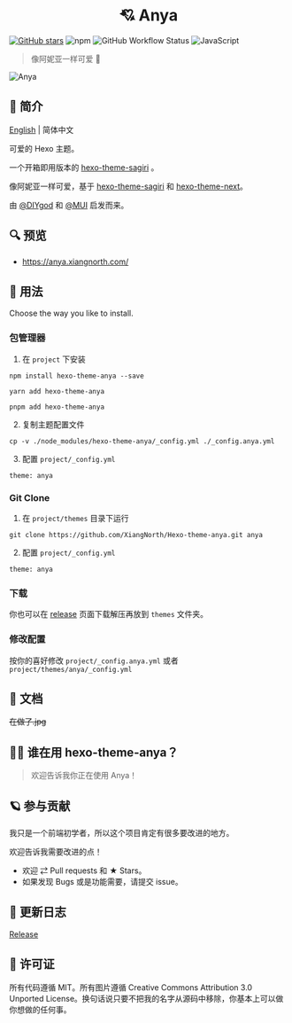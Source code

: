 <h1 align="center">💘 Anya</h1>

[![GitHub stars](https://img.shields.io/github/stars/XiangNorth/Hexo-theme-anya?logo=Github&style=for-the-badge)](https://github.com/XiangNorth/Hexo-theme-anya/stargazers)
![npm](https://img.shields.io/npm/v/hexo-theme-anya?logo=npm&style=for-the-badge)
![GitHub Workflow Status](https://img.shields.io/github/workflow/status/xiangnorth/hexo-theme-anya/Release?logo=github&style=for-the-badge)
![JavaScript](https://img.shields.io/badge/JavaScript-F7DF1E?style=for-the-badge&logo=javascript&logoColor=black)

> 像阿妮亚一样可爱 🍓

![Anya](https://cdn.jsdelivr.net/gh/XiangNorth/Living-room-for-Pic@main/2022/07/YR9spp.png)

## 💫 简介

[English](./README.md) | 简体中文

可爱的 Hexo 主题。

一个开箱即用版本的 [hexo-theme-sagiri](https://github.com/diygod/hexo-theme-sagiri) 。

像阿妮亚一样可爱，基于 [hexo-theme-sagiri](https://github.com/diygod/hexo-theme-sagiri) 和 [hexo-theme-next](https://github.com/iissnan/hexo-theme-next)。

由 [@DIYgod](https://diygod.me) 和 [@MUI](https://mui.com) 启发而来。

## 🔍 预览

- https://anya.xiangnorth.com/

## 🚀 用法

Choose the way you like to install.

### 包管理器

1. 在 `project` 下安装
   
```
npm install hexo-theme-anya --save
```

```
yarn add hexo-theme-anya
```
```
pnpm add hexo-theme-anya
```

2. 复制主题配置文件

```
cp -v ./node_modules/hexo-theme-anya/_config.yml ./_config.anya.yml
```

3. 配置 `project/_config.yml`

```
theme: anya
```

### Git Clone

1. 在 `project/themes` 目录下运行
   
```
git clone https://github.com/XiangNorth/Hexo-theme-anya.git anya
```

2. 配置 `project/_config.yml`
   
```
theme: anya
```

### 下载

你也可以在 [release](https://github.com/XiangNorth/Hexo-theme-anya/releases) 页面下载解压再放到 `themes` 文件夹。

### 修改配置

按你的喜好修改 `project/_config.anya.yml` 或者 `project/themes/anya/_config.yml`

## 📖 文档

~~在做了.jpg~~

## 👬🏻 谁在用 hexo-theme-anya？

> 欢迎告诉我你正在使用 Anya！

## 🪐 参与贡献

我只是一个前端初学者，所以这个项目肯定有很多要改进的地方。

欢迎告诉我需要改进的点！

- 欢迎 ⇄ Pull requests 和 ★ Stars。
- 如果发现 Bugs 或是功能需要，请提交 issue。

## 🔖 更新日志

[Release](https://github.com/XiangNorth/Hexo-theme-anya/releases)

## 🍟 许可证

所有代码遵循 MIT。所有图片遵循 Creative Commons Attribution 3.0 Unported License。换句话说只要不把我的名字从源码中移除，你基本上可以做你想做的任何事。
